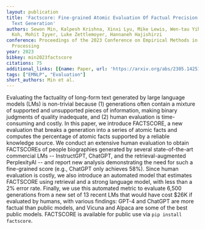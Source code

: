 ```yaml
---
layout: publication
title: 'Factscore: Fine-grained Atomic Evaluation Of Factual Precision In Long Form
  Text Generation'
authors: Sewon Min, Kalpesh Krishna, Xinxi Lyu, Mike Lewis, Wen-tau Yih, Pang Wei
  Koh, Mohit Iyyer, Luke Zettlemoyer, Hannaneh Hajishirzi
conference: Proceedings of the 2023 Conference on Empirical Methods in Natural Language
  Processing
year: 2023
bibkey: min2023factscore
citations: 75
additional_links: [{name: Paper, url: 'https://arxiv.org/abs/2305.14251'}]
tags: ["EMNLP", "Evaluation"]
short_authors: Min et al.
---
```

Evaluating the factuality of long-form text generated by large language
models (LMs) is non-trivial because (1) generations often contain a mixture of
supported and unsupported pieces of information, making binary judgments of
quality inadequate, and (2) human evaluation is time-consuming and costly. In
this paper, we introduce FACTSCORE, a new evaluation that breaks a generation
into a series of atomic facts and computes the percentage of atomic facts
supported by a reliable knowledge source. We conduct an extensive human
evaluation to obtain FACTSCOREs of people biographies generated by several
state-of-the-art commercial LMs -- InstructGPT, ChatGPT, and the
retrieval-augmented PerplexityAI -- and report new analysis demonstrating the
need for such a fine-grained score (e.g., ChatGPT only achieves 58%). Since
human evaluation is costly, we also introduce an automated model that estimates
FACTSCORE using retrieval and a strong language model, with less than a 2%
error rate. Finally, we use this automated metric to evaluate 6,500 generations
from a new set of 13 recent LMs that would have cost $26K if evaluated by
humans, with various findings: GPT-4 and ChatGPT are more factual than public
models, and Vicuna and Alpaca are some of the best public models. FACTSCORE is
available for public use via `pip install factscore`.
